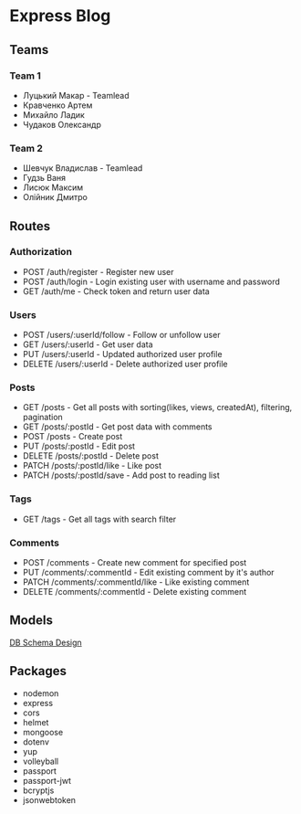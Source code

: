 # Express Blog

## Teams

### Team 1

- Луцький Макар - Teamlead
- Кравченко Артем
- Михайло Ладик
- Чудаков Олександр

### Team 2

- Шевчук Владислав - Teamlead
- Гудзь Ваня
- Лисюк Максим
- Олійник Дмитро

## Routes

### Authorization

- POST /auth/register - Register new user
- POST /auth/login - Login existing user with username and password
- GET /auth/me - Check token and return user data

### Users

- POST /users/:userId/follow - Follow or unfollow user
- GET /users/:userId - Get user data
- PUT /users/:userId - Updated authorized user profile
- DELETE /users/:userId - Delete authorized user profile

### Posts

- GET /posts - Get all posts with sorting(likes, views, createdAt), filtering, pagination
- GET /posts/:postId - Get post data with comments
- POST /posts - Create post
- PUT /posts/:postId - Edit post
- DELETE /posts/:postId - Delete post
- PATCH /posts/:postId/like - Like post
- PATCH /posts/:postId/save - Add post to reading list

### Tags

- GET /tags - Get all tags with search filter

### Comments

- POST /comments - Create new comment for specified post
- PUT /comments/:commentId - Edit existing comment by it's author
- PATCH /comments/:commentId/like - Like existing comment
- DELETE /comments/:commentId - Delete existing comment

## Models

[DB Schema Design](https://lucid.app/lucidchart/50c69055-66e7-482c-9576-3c2c8baab6bc/edit?viewport_loc=-255%2C-7%2C2123%2C1123%2C0_0&invitationId=inv_5211d781-e4bb-404a-b36b-7f9a097e76f6)

## Packages

- nodemon
- express
- cors
- helmet
- mongoose
- dotenv
- yup
- volleyball
- passport
- passport-jwt
- bcryptjs
- jsonwebtoken
